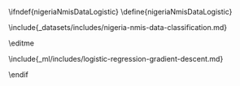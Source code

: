 \ifndef{nigeriaNmisDataLogistic}
\define{nigeriaNmisDataLogistic}

\include{_datasets/includes/nigeria-nmis-data-classification.md}

\editme

\include{_ml/includes/logistic-regression-gradient-descent.md}

\endif
